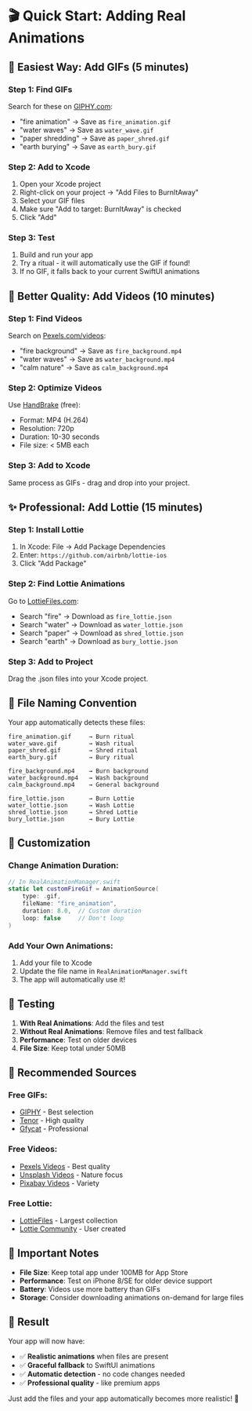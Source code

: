 # 🎬 Quick Start: Adding Real Animations

## 🚀 **Easiest Way: Add GIFs (5 minutes)**

### Step 1: Find GIFs
Search for these on [GIPHY.com](https://giphy.com):
- "fire animation" → Save as `fire_animation.gif`
- "water waves" → Save as `water_wave.gif`  
- "paper shredding" → Save as `paper_shred.gif`
- "earth burying" → Save as `earth_bury.gif`

### Step 2: Add to Xcode
1. Open your Xcode project
2. Right-click on your project → "Add Files to BurnItAway"
3. Select your GIF files
4. Make sure "Add to target: BurnItAway" is checked
5. Click "Add"

### Step 3: Test
1. Build and run your app
2. Try a ritual - it will automatically use the GIF if found!
3. If no GIF, it falls back to your current SwiftUI animations

## 🎥 **Better Quality: Add Videos (10 minutes)**

### Step 1: Find Videos
Search on [Pexels.com/videos](https://www.pexels.com/videos/):
- "fire background" → Save as `fire_background.mp4`
- "water waves" → Save as `water_background.mp4`
- "calm nature" → Save as `calm_background.mp4`

### Step 2: Optimize Videos
Use [HandBrake](https://handbrake.fr) (free):
- Format: MP4 (H.264)
- Resolution: 720p
- Duration: 10-30 seconds
- File size: < 5MB each

### Step 3: Add to Xcode
Same process as GIFs - drag and drop into your project.

## ✨ **Professional: Add Lottie (15 minutes)**

### Step 1: Install Lottie
1. In Xcode: File → Add Package Dependencies
2. Enter: `https://github.com/airbnb/lottie-ios`
3. Click "Add Package"

### Step 2: Find Lottie Animations
Go to [LottieFiles.com](https://lottiefiles.com):
- Search "fire" → Download as `fire_lottie.json`
- Search "water" → Download as `water_lottie.json`
- Search "paper" → Download as `shred_lottie.json`
- Search "earth" → Download as `bury_lottie.json`

### Step 3: Add to Project
Drag the .json files into your Xcode project.

## 🎯 **File Naming Convention**

Your app automatically detects these files:
```
fire_animation.gif     → Burn ritual
water_wave.gif         → Wash ritual  
paper_shred.gif        → Shred ritual
earth_bury.gif         → Bury ritual

fire_background.mp4    → Burn background
water_background.mp4   → Wash background
calm_background.mp4    → General background

fire_lottie.json       → Burn Lottie
water_lottie.json      → Wash Lottie
shred_lottie.json      → Shred Lottie
bury_lottie.json       → Bury Lottie
```

## 🔧 **Customization**

### Change Animation Duration:
```swift
// In RealAnimationManager.swift
static let customFireGif = AnimationSource(
    type: .gif, 
    fileName: "fire_animation", 
    duration: 8.0,  // Custom duration
    loop: false     // Don't loop
)
```

### Add Your Own Animations:
1. Add your file to Xcode
2. Update the file name in `RealAnimationManager.swift`
3. The app will automatically use it!

## 📱 **Testing**

1. **With Real Animations**: Add the files and test
2. **Without Real Animations**: Remove files and test fallback
3. **Performance**: Test on older devices
4. **File Size**: Keep total under 50MB

## 🎨 **Recommended Sources**

### Free GIFs:
- [GIPHY](https://giphy.com) - Best selection
- [Tenor](https://tenor.com) - High quality
- [Gfycat](https://gfycat.com) - Professional

### Free Videos:
- [Pexels Videos](https://www.pexels.com/videos/) - Best quality
- [Unsplash Videos](https://unsplash.com/videos) - Nature focus
- [Pixabay Videos](https://pixabay.com/videos/) - Variety

### Free Lottie:
- [LottieFiles](https://lottiefiles.com) - Largest collection
- [Lottie Community](https://lottiefiles.com/community) - User created

## 🚨 **Important Notes**

- **File Size**: Keep total app under 100MB for App Store
- **Performance**: Test on iPhone 8/SE for older device support
- **Battery**: Videos use more battery than GIFs
- **Storage**: Consider downloading animations on-demand for large files

## 🎉 **Result**

Your app will now have:
- ✅ **Realistic animations** when files are present
- ✅ **Graceful fallback** to SwiftUI animations
- ✅ **Automatic detection** - no code changes needed
- ✅ **Professional quality** - like premium apps

Just add the files and your app automatically becomes more realistic! 🚀
